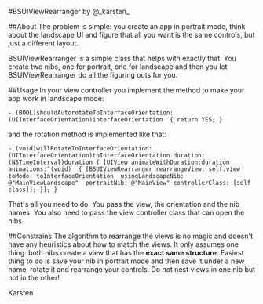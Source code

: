 #BSUIViewRearranger
by @\_karsten\_ 

##About
The problem is simple: you create an app in portrait mode, think about the landscape UI and figure that all you want is the same controls, but just a different layout.

BSUIViewRearranger is a simple class that helps with exactly that. You create two nibs, one for portrait, one for landscape and then you let BSUIViewRearranger do all the figuring outs for you.

##Usage
In your view controller you implement the method to make your app work in landscape mode:

`- (BOOL)shouldAutorotateToInterfaceOrientation:(UIInterfaceOrientation)interfaceOrientation 
{
	return YES;
}
`

and the rotation method is implemented like that:

`- (void)willRotateToInterfaceOrientation:(UIInterfaceOrientation)toInterfaceOrientation duration:(NSTimeInterval)duration
{
	[UIView animateWithDuration:duration animations:^(void) 
	{
		[BSUIViewRearranger rearrangeView: self.view
								   toMode: toInterfaceOrientation 
						usingLandscapeNib: @"MainViewLandscape" 
							  portraitNib: @"MainView"
						  controllerClass: [self class]];
	}];
}`

That's all you need to do. You pass the view, the orientation and the nib names. You also need to pass the view controller class that can open the nibs.

##Constrains
The algorithm to rearrange the views is no magic and doesn't have any heuristics about how to match the views. It only assumes one thing: both nibs create a view that has the __exact same structure__. Easiest thing to do is save your nib in portrait mode and then save it under a new name, rotate it and rearrange your controls. Do not nest views in one nib but not in the other!


Karsten